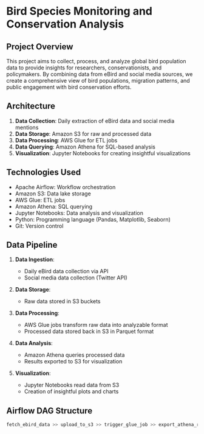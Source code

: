 # Bird Species Monitoring and Conservation Analysis

## Project Overview

This project aims to collect, process, and analyze global bird population data to provide insights for researchers, conservationists, and policymakers. By combining data from eBird and social media sources, we create a comprehensive view of bird populations, migration patterns, and public engagement with bird conservation efforts.

## Architecture

1. **Data Collection**: Daily extraction of eBird data and social media mentions
2. **Data Storage**: Amazon S3 for raw and processed data
3. **Data Processing**: AWS Glue for ETL jobs
4. **Data Querying**: Amazon Athena for SQL-based analysis
5. **Visualization**: Jupyter Notebooks for creating insightful visualizations

## Technologies Used

- Apache Airflow: Workflow orchestration
- Amazon S3: Data lake storage
- AWS Glue: ETL jobs
- Amazon Athena: SQL querying
- Jupyter Notebooks: Data analysis and visualization
- Python: Programming language (Pandas, Matplotlib, Seaborn)
- Git: Version control

## Data Pipeline

1. **Data Ingestion**:
    - Daily eBird data collection via API
    - Social media data collection (Twitter API)

2. **Data Storage**:
    - Raw data stored in S3 buckets

3. **Data Processing**:
    - AWS Glue jobs transform raw data into analyzable format
    - Processed data stored back in S3 in Parquet format

4. **Data Analysis**:
    - Amazon Athena queries processed data
    - Results exported to S3 for visualization

5. **Visualization**:
    - Jupyter Notebooks read data from S3
    - Creation of insightful plots and charts

## Airflow DAG Structure

```python
fetch_ebird_data >> upload_to_s3 >> trigger_glue_job >> export_athena_results